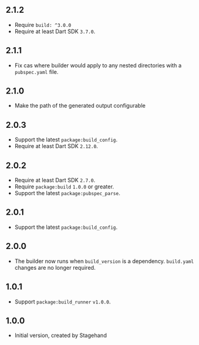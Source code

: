 ## 2.1.2

- Require `build: ^3.0.0`
- Require at least Dart SDK `3.7.0`.

## 2.1.1

- Fix cas where builder would apply to any nested directories with a
  `pubspec.yaml` file.

## 2.1.0

- Make the path of the generated output configurable

## 2.0.3

- Support the latest `package:build_config`.
- Require at least Dart SDK `2.12.0`.

## 2.0.2

- Require at least Dart SDK `2.7.0`.
- Require `package:build` `1.0.0` or greater.
- Support the latest `package:pubspec_parse`.

## 2.0.1

- Support the latest `package:build_config`.

## 2.0.0

- The builder now runs when `build_version` is a dependency. `build.yaml`
  changes are no longer required.

## 1.0.1

- Support `package:build_runner` `v1.0.0`.

## 1.0.0

- Initial version, created by Stagehand
